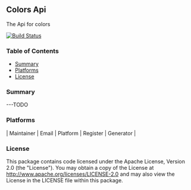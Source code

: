 ## Colors Api
The Api for colors

[![Build Status]()]()

### Table of Contents
* [Summary](#summary)
* [Platforms](#platforms)
* [License](#license)

### Summary
---TODO

### Platforms
| Maintainer | Email | Platform | Register          | Generator |

### License
This package contains code licensed under the Apache License, Version 2.0 (the "License"). You may obtain a copy of the License at http://www.apache.org/licenses/LICENSE-2.0 and may also view the License in the LICENSE file within this package.
